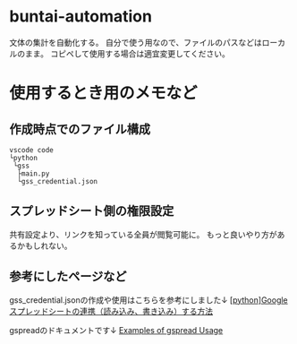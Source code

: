 # buntai-automation
文体の集計を自動化する。
自分で使う用なので、ファイルのパスなどはローカルのまま。
コピペして使用する場合は適宜変更してください。

# 使用するとき用のメモなど
## 作成時点でのファイル構成
```
vscode code
└python
 └gss
  ├main.py
  └gss_credential.json
```

## スプレッドシート側の権限設定
共有設定より、リンクを知っている全員が閲覧可能に。
もっと良いやり方があるかもしれない。

## 参考にしたページなど
gss_credential.jsonの作成や使用はこちらを参考にしました↓
[[python]Googleスプレッドシートの連携（読み込み、書き込み）する方法](https://mashimashi.net/skill/821/)

gspreadのドキュメントです↓
[Examples of gspread Usage](https://docs.gspread.org/en/v6.1.3/user-guide.html#getting-a-cell-value)

